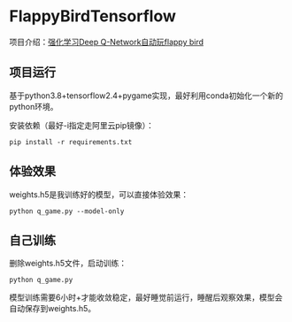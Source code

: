 # FlappyBirdTensorflow

项目介绍：[强化学习Deep Q-Network自动玩flappy bird](https://yuerblog.cc/2021/01/26/%e5%bc%ba%e5%8c%96%e5%ad%a6%e4%b9%a0deep-q-network%e8%87%aa%e5%8a%a8%e7%8e%a9flappy-bird/)

## 项目运行

基于python3.8+tensorflow2.4+pygame实现，最好利用conda初始化一个新的python环境。

安装依赖（最好-i指定走阿里云pip镜像）：

```
pip install -r requirements.txt
```

## 体验效果

weights.h5是我训练好的模型，可以直接体验效果：

```
python q_game.py --model-only
```

## 自己训练

删除weights.h5文件，启动训练：

```
python q_game.py
```

模型训练需要6小时+才能收敛稳定，最好睡觉前运行，睡醒后观察效果，模型会自动保存到weights.h5。
